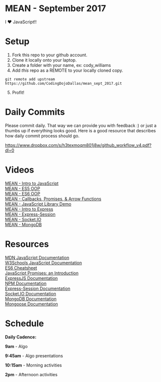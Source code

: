 MEAN - September 2017
====================
I :heart: JavaScript!!

# Setup
 1. Fork this repo to your github account.
 2. Clone it locally onto your laptop.
 3. Create a folder with your name, ex: cody_williams
 4. Add *this* repo as a REMOTE to your locally cloned copy.
 ```
 git remote add upstream https://github.com/CodingDojoDallas/mean_sept_2017.git
 ```
 5. Profit!
 
# Daily Commits

Please commit daily. That way we can provide you with feedback :) or just a thumbs up if everything looks good. Here is a good resource that describes how daily commit process should go.

https://www.dropbox.com/s/h3texmoqm801j8w/github_workflow_v4.pdf?dl=0

# Videos
[MEAN - Intro to JavaScript](https://youtu.be/rdBiLTJdzpk "MEAN - Intro to JavaScript") <br>
[MEAN - ES5 OOP](https://youtu.be/XWTagJR-HZ4 "MEAN - ES5 OOP") <br>
[MEAN - ES6 OOP](https://youtu.be/OJ7CGM_G0bE "MEAN - ES6 OOP") <br>
[MEAN - Callbacks, Promises, & Arrow Functions](https://youtu.be/AgALmxw96PA "MEAN - Callbacks, Promises, & Arrow Functions") <br>
[MEAN - JavaScript Library Demo](https://youtu.be/I_Ix_joec5c "MEAN - JavaScript Library Demo") <br>
[MEAN - Intro to Express](https://youtu.be/I2s8diWLFHc "MEAN - Intro to Express") <br>
[MEAN - Express-Session](https://youtu.be/WKDwxdEv1nU  "MEAN - Express-Session") <br>
[MEAN - Socket.IO](https://youtu.be/fnvSGDFEdUs  "MEAN - Socket.IO") <br>
[MEAN - MongoDB](https://youtu.be/MS_2jZwxx10  "MEAN - MongoDB") <br>

# Resources
[MDN JavaScript Documentation](https://developer.mozilla.org/en-US/docs/Web/JavaScript "MDN JavaScript Documentation") <br>
[W3Schools JavaScript Documentation](https://www.w3schools.com/js/ "W3Schools - JavaScript") <br>
[ES6 Cheatsheet](https://github.com/DrkSephy/es6-cheatsheet "ES6 Cheatsheet") <br>
[JavaScript Promises: an Introduction](https://developers.google.com/web/fundamentals/getting-started/primers/promises "JavaScript Promises: an Introduction") <br>
[ExpressJS Documentation](http://expressjs.com/en/api.html "ExpressJS Documentation") <br>
[NPM Documentation](https://docs.npmjs.com/ "NPM Documentation") <br>
[Express-Session Documentation](https://github.com/expressjs/session "Express-Session Documentation") <br>
[Socket.IO Documentation](https://socket.io/docs/ "Socket.IO Documentation") <br>
[MongoDB Documentation](https://docs.mongodb.com/manual/ "MongoDB Documentation") <br>
[Mongoose Documentation](http://mongoosejs.com/docs/api.html "Mongoose Documentation") <br>

# Schedule

**Daily Cadence:**

**9am** - Algo

**9:45am** - Algo presentations

**10:15am** - Morning activities

**2pm** - Afternoon activities
